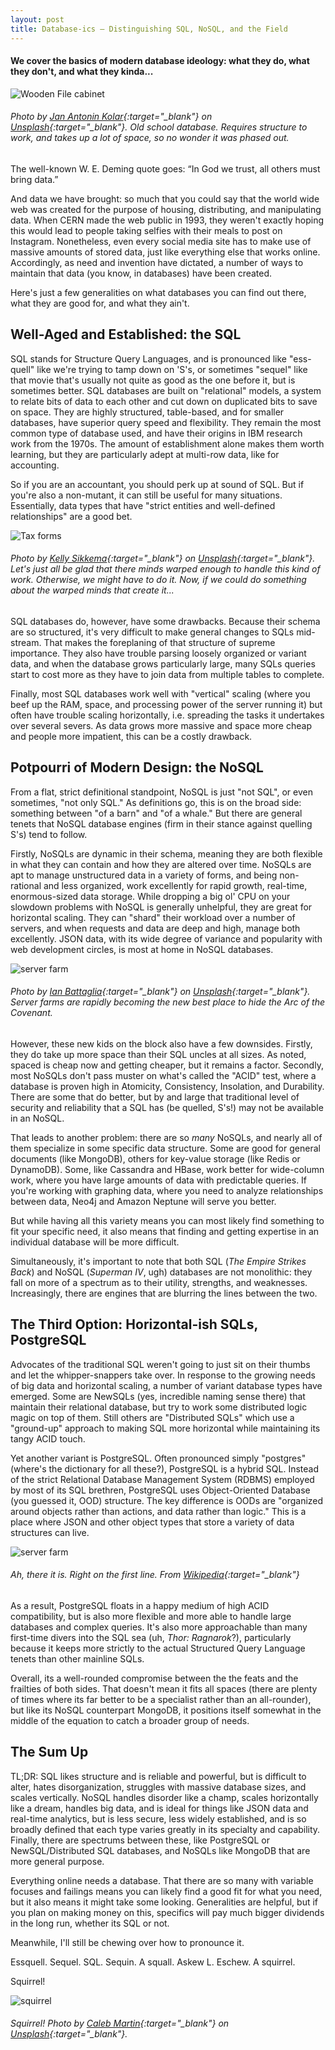 ```yaml
---
layout: post
title: Database-ics — Distinguishing SQL, NoSQL, and the Field
---
```

#### We cover the basics of modern database ideology: what they do, what they don't, and what they kinda...


![Wooden File cabinet](/images/oldDatabase.jpg)

###### *Photo by [Jan Antonin Kolar](https://unsplash.com/@jankolar){:target="_blank"} on [Unsplash](https://unsplash.com/s/photos/database?utm_source=unsplash&utm_medium=referral&utm_content=creditCopyText){:target="_blank"}. Old school database. Requires structure to work, and takes up a lot of space, so no wonder it was phased out.*

The well-known W. E. Deming quote goes: “In God we trust, all others must bring data.” 

And data we have brought: so much that you could say that the world wide web was created for the purpose of housing, distributing, and manipulating data. When CERN made the web public in 1993, they weren't exactly hoping this would lead to people taking selfies with their meals to post on Instagram. Nonetheless, even every social media site has to make use of massive amounts of stored data, just like everything else that works online. Accordingly, as need and invention have dictated, a number of ways to maintain that data (you know, in databases) have been created.

Here's just a few generalities on what databases you can find out there, what they are good for, and what they ain't.


## Well-Aged and Established: the SQL

SQL stands for Structure Query Languages, and is pronounced like "ess-quell" like we're trying to tamp down on 'S's, or sometimes "sequel" like that movie that's usually not quite as good as the one before it, but is sometimes better. SQL databases are built on "relational" models, a system to relate bits of data to each other and cut down on duplicated bits to save on space. They are highly structured, table-based, and for smaller databases, have superior query speed and flexibility. They remain the most common type of database used, and have their origins in IBM research work from the 1970s. The amount of establishment alone makes them worth learning, but they are particularly adept at multi-row data, like for accounting.

So if you are an accountant, you should perk up at sound of SQL. But if you're also a non-mutant, it can still be useful for many situations. Essentially, data types that have "strict entities and well-defined relationships" are a good bet.

![Tax forms](/images/taxForms.jpg)

###### *Photo by [Kelly Sikkema](https://unsplash.com/@kellysikkema){:target="_blank"} on [Unsplash](https://unsplash.com/s/photos/accountant?utm_source=unsplash&utm_medium=referral&utm_content=creditCopyText){:target="_blank"}. Let's just all be glad that there minds warped enough to handle this kind of work. Otherwise, we might have to do it. Now, if we could do something about the warped minds that create it...*

SQL databases do, however, have some drawbacks. Because their schema are so structured, it's very difficult to make general changes to SQLs mid-stream. That makes the foreplaning of that structure of supreme importance. They also have trouble parsing loosely organized or variant data, and when the database grows particularly large, many SQLs queries start to cost more as they have to join data from multiple tables to complete. 

Finally, most SQL databases work well with "vertical" scaling (where you beef up the RAM, space, and processing power of the server running it) but often have trouble scaling horizontally, i.e. spreading the tasks it undertakes over several severs. As data grows more massive and space more cheap and people more impatient, this can be a costly drawback.

## Potpourri of Modern Design: the NoSQL

From a flat, strict definitional standpoint, NoSQL is just "not SQL", or even sometimes, "not only SQL."  As definitions go, this is on the broad side: something between "of a barn" and "of a whale." But there are general tenets that NoSQL database engines (firm in their stance against quelling S's) tend to follow. 

Firstly, NoSQLs are dynamic in their schema, meaning they are both flexible in what they can contain and how they are altered over time. NoSQLs are apt to manage unstructured data in a variety of forms, and being non-rational and less organized, work excellently for rapid growth, real-time, enormous-sized data storage. While dropping a big ol' CPU on your slowdown problems with NoSQL is generally unhelpful, they are great for horizontal scaling. They can "shard" their workload over a number of servers, and when requests and data are deep and high, manage both excellently. JSON data, with its wide degree of variance and popularity with web development circles, is most at home in NoSQL databases.

![server farm](/images/servers.jpg)

###### *Photo by [Ian Battaglia](https://unsplash.com/@ianjbattaglia){:target="_blank"} on [Unsplash](https://unsplash.com/s/photos/server?utm_source=unsplash&utm_medium=referral&utm_content=creditCopyText){:target="_blank"}. Server farms are rapidly becoming the new best place to hide the Arc of the Covenant.*

However, these new kids on the block also have a few downsides. Firstly, they do take up more space than their SQL uncles at all sizes. As noted, spaced is cheap now and getting cheaper, but it remains a factor. Secondly, most NoSQLs don't pass muster on what's called the "ACID" test, where a database is proven high in Atomicity, Consistency, Insolation, and Durability. There are some that do better, but by and large that traditional level of security and reliability that a SQL has (be quelled, S's!) may not be available in an NoSQL.

That leads to another problem: there are so *many* NoSQLs, and nearly all of them specialize in some specific data structure. Some are good for general documents (like MongoDB), others for key-value storage (like Redis or DynamoDB). Some, like Cassandra and HBase, work better for wide-column work, where you have large amounts of data with predictable queries. If you're working with graphing data, where you need to analyze relationships between data, Neo4j and Amazon Neptune will serve you better.

But while having all this variety means you can most likely find something to fit your specific need, it also means that finding and getting expertise in an individual database will be more difficult. 


Simultaneously, it's important to note that both SQL (*The Empire Strikes Back*) and NoSQL (*Superman IV*, ugh) databases are not monolithic: they fall on more of a spectrum as to their utility, strengths, and weaknesses. Increasingly, there are engines that are blurring the lines between the two.

## The Third Option: Horizontal-ish SQLs, PostgreSQL

Advocates of the traditional SQL weren't going to just sit on their thumbs and let the whipper-snappers take over. In response to the growing needs of big data and horizontal scaling, a number of variant database types have emerged. Some are NewSQLs (yes, incredible naming sense there) that maintain their relational database, but try to work some distributed logic magic on top of them. Still others are "Distributed SQLs" which use a "ground-up" approach to making SQL more horizontal while maintaining its tangy ACID touch.

Yet another variant is PostgreSQL. Often pronounced simply "postgres" (where's the dictionary for all these?), PostgreSQL is a hybrid SQL. Instead of the strict Relational Database Management System (RDBMS) employed by most of its SQL brethren, PostgreSQL uses Object-Oriented Database (you guessed it, OOD) structure. The key difference is OODs are "organized around objects rather than actions, and data rather than logic." This is a place where JSON and other object types that store a variety of data structures can live.

![server farm](/images/postgres.png)

###### *Ah, there it is. Right on the first line. From [Wikipedia](https://en.wikipedia.org/wiki/PostgreSQL){:target="_blank"}*

As a result, PostgreSQL floats in a happy medium of high ACID compatibility, but is also more flexible and more able to handle large databases and complex queries. It's also more approachable than many first-time divers into the SQL sea (uh, *Thor: Ragnarok*?), particularly because it keeps more strictly to the actual Structured Query Language tenets than other mainline SQLs. 

Overall, its a well-rounded compromise between the the feats and the frailties of both sides. That doesn't mean it fits all spaces (there are plenty of times where its far better to be a specialist rather than an all-rounder), but like its NoSQL counterpart MongoDB, it positions itself somewhat in the middle of the equation to catch a broader group of needs.

## The Sum Up

TL;DR: SQL likes structure and is reliable and powerful, but is difficult to alter, hates disorganization, struggles with massive database sizes, and scales vertically. NoSQL handles disorder like a champ, scales horizontally like a dream, handles big data, and is ideal for things like JSON data and real-time analytics, but is less secure, less widely established, and is so broadly defined that each type varies greatly in its specialty and capability. Finally, there are spectrums between these, like PostgreSQL or NewSQL/Distributed SQL databases, and NoSQLs like MongoDB that are more general purpose.


Everything online needs a database. That there are so many with variable focuses and failings means you can likely find a good fit for what you need, but it also means it might take some looking. Generalities are helpful, but if you plan on making money on this, specifics will pay much bigger dividends in the long run, whether its SQL or not. 

Meanwhile, I'll still be chewing over how to pronounce it.

Essquell. Sequel. SQL. Sequin. A squall. Askew L. Eschew. A squirrel.

Squirrel!

![squirrel](/images/squirrel.jpg)

###### *Squirrel! Photo by [Caleb Martin](https://unsplash.com/@cmart10){:target="_blank"} on [Unsplash](https://unsplash.com/s/photos/squirrel?utm_source=unsplash&utm_medium=referral&utm_content=creditCopyText){:target="_blank"}.*